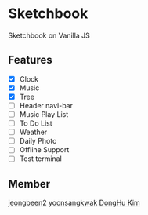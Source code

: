 # Sketchbook

Sketchbook on Vanilla JS

## Features

- [x] Clock
- [x] Music
- [x] Tree
- [ ] Header navi-bar
- [ ] Music Play List
- [ ] To Do List
- [ ] Weather
- [ ] Daily Photo
- [ ] Offline Support
- [ ] Test terminal

## Member

[jeongbeen2](https://github.com/jeongbeen2)
[yoonsangkwak](https://github.com/yoonsangkwak)
[DongHu Kim](https://github.com/GooCdhkim)
